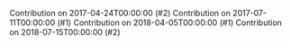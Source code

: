 Contribution on 2017-04-24T00:00:00 (#2)
Contribution on 2017-07-11T00:00:00 (#1)
Contribution on 2018-04-05T00:00:00 (#1)
Contribution on 2018-07-15T00:00:00 (#2)
